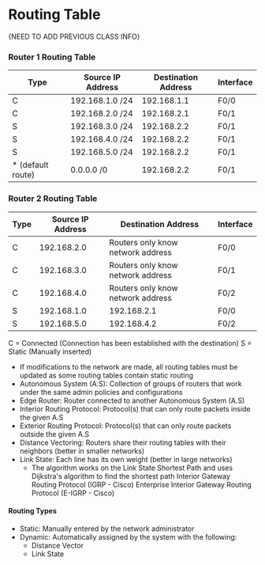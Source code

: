 # Routing Table
{NEED TO ADD PREVIOUS CLASS INFO}

### Router 1 Routing Table
| Type              | Source IP Address | Destination Address | Interface |
| ----------------- | ----------------- | ------------------- | --------- |
| C                 | 192.168.1.0 /24   | 192.168.1.1         | F0/0      |
| C                 | 192.168.2.0 /24   | 192.168.2.1         | F0/1      |
| S                 | 192.168.3.0 /24   | 192.168.2.2         | F0/1      |
| S                 | 192.168.4.0 /24   | 192.168.2.2         | F0/1      |
| S                 | 192.168.5.0 /24   | 192.168.2.2         | F0/1      |
| * (default route) | 0.0.0.0 /0        | 192.168.2.2         | F0/1          |

### Router 2 Routing Table
| Type | Source IP Address | Destination Address               | Interface |
| ---- | ----------------- | --------------------------------- | --------- |
| C    | 192.168.2.0       | Routers only know network address | F0/0      |
| C    | 192.168.3.0       | Routers only know network address | F0/1      |
| C    | 192.168.4.0       | Routers only know network address | F0/2      |
| S    | 192.168.1.0       | 192.168.2.1                       | F0/0      |
| S    | 192.168.5.0       | 192.168.4.2                       | F0/2      | 

C = Connected (Connection has been established with the destination)
S = Static (Manually inserted)

- If modifications to the network are made, all routing tables must be updated as some routing tables contain static routing
- Autonomous System (A.S): Collection of groups of routers that work under the same admin policies and configurations
- Edge Router: Router connected to another Autonomous System (A.S)
- Interior Routing Protocol: Protocol(s) that can only route packets inside the given A.S
- Exterior Routing Protocol: Protocol(s) that can only route packets outside the given A.S
- Distance Vectoring: Routers share their routing tables with their neighbors (better in smaller networks)
- Link State: Each line has its own weight (better in large networks)
	- The algorithm works on the Link State Shortest Path and uses Dijkstra's algorithm to find the shortest path 
Interior Gateway Routing Protocol (IGRP - Cisco)
Enterprise Interior Gateway Routing Protocol (E-IGRP - Cisco)
#### Routing Types
- Static: Manually entered by the network administrator
- Dynamic: Automatically assigned by the system with the following:
	- Distance Vector 
	- Link State



